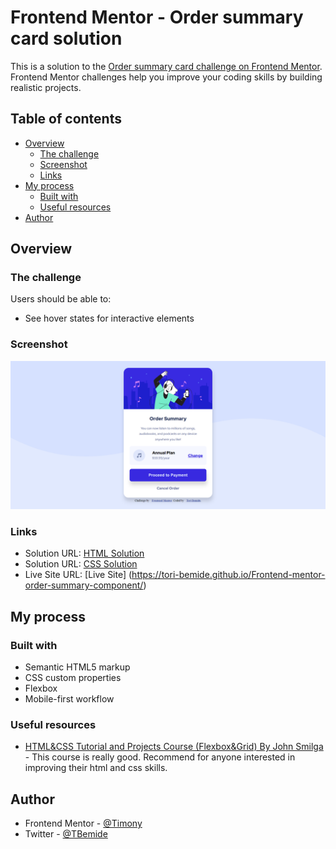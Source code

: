 # Frontend Mentor - Order summary card solution

This is a solution to the [Order summary card challenge on Frontend Mentor](https://www.frontendmentor.io/challenges/order-summary-component-QlPmajDUj). Frontend Mentor challenges help you improve your coding skills by building realistic projects. 

## Table of contents

- [Overview](#overview)
  - [The challenge](#the-challenge)
  - [Screenshot](#screenshot)
  - [Links](#links)
- [My process](#my-process)
  - [Built with](#built-with)
  - [Useful resources](#useful-resources)
- [Author](#author)

## Overview

### The challenge

Users should be able to:

- See hover states for interactive elements

### Screenshot

![Screenshot](./images/Screenshot.png)

### Links

- Solution URL: [HTML Solution](https://github.com/Tori-Bemide/Frontend-mentor-order-summary-component/blob/main/index.html)
- Solution URL: [CSS Solution](https://github.com/Tori-Bemide/Frontend-mentor-order-summary-component/blob/main/css/styles.css)
- Live Site URL: [Live Site] (https://tori-bemide.github.io/Frontend-mentor-order-summary-component/)

## My process

### Built with

- Semantic HTML5 markup
- CSS custom properties
- Flexbox
- Mobile-first workflow


### Useful resources
- [HTML&CSS Tutorial and Projects Course (Flexbox&Grid) By John Smilga](https://www.udemy.com/course/in-depth-html-css-course-build-responsive-websites/) - This course is really good. Recommend for anyone interested in improving their html and css skills.

## Author
- Frontend Mentor - [@Timony](https://www.frontendmentor.io/profile/Tori-Bemide)
- Twitter - [@TBemide](https://www.twitter.com/TBemide) 